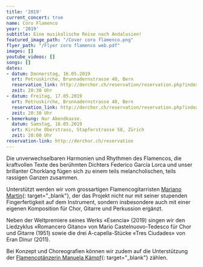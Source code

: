 ```yaml
---
title: '2019'
current_concert: true
name: Coro Flamenco
year: '2019'
subtitle: Eine musikalische Reise nach Andalusien!
featured_image_path: "/Cover coro flamenco.png"
flyer_path: "/Flyer coro flamenco web.pdf"
images: []
youtube_videos: []
songs: []
dates:
- datum: Donnerstag, 16.05.2019
  ort: Petruskirche, Brunnadernstrasse 40, Bern
  reservation_link: http://derchor.ch/reservation/reservation.php?index=1
  zeit: 20:30 Uhr
- datum: Freitag, 17.05.2019
  ort: Petruskirche, Brunnadernstrasse 40, Bern
  reservation_link: http://derchor.ch/reservation/reservation.php?index=2
  zeit: 20:30 Uhr
- bemerkung: Nur Abendkasse.
  datum: Samstag, 18.05.2019
  ort: Kirche Oberstrass, Stapferstrasse 58, Zürich
  zeit: 20:00 Uhr
reservation-link: http://derchor.ch/reservation
---
```


Die unverwechselbaren Harmonien und Rhythmen des Flamencos, die kraftvollen Texte des ber&uuml;hmten Dichters Federico Garc&iacute;a Lorca und unser brillanter Chorklang f&uuml;gen sich zu einem teils melancholischen, teils rassigen Ganzen zusammen.

Unterst&uuml;tzt werden wir vom grossartigen Flamencogitarristen [Mariano Martin](https://www.youtube.com/watch?v=oQYwD8R9WBA){: target="_blank"}, der das Projekt nicht nur mit seiner stupenden Fingerfertigkeit auf dem Instrument, sondern insbesondere auch mit einer eigenen Komposition f&uuml;r Chor, Gitarre und Perkussion erg&auml;nzt.

Neben der Weltpremiere seines Werks &laquo;Esencia&raquo; (2019) singen wir den Liedzyklus &laquo;Romancero Gitano&raquo; von Mario Castelnuovo-Tedesco f&uuml;r Chor und Gitarre (1951) sowie die drei A-capella-St&uuml;cke &laquo;Tres Ciudades&raquo; von Eran Dinur (2011).

Bei Konzept und Choreografien k&ouml;nnen wir zudem auf die Unterst&uuml;tzung der [Flamencot&auml;nzerin Manuela K&auml;mpf](https://www.flamenco-manuela.ch){: target="_blank"} z&auml;hlen.
